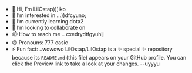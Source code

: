 - 👋 Hi, I’m LilOstap)))iko
- 👀 I’m interested in ...))dfcyuno;
- 🌱 I’m currently learning dota2
- 💞️ I’m looking to collaborate on 
- 📫 How to reach me .. cxedrydtfgyuhij
- 😄 Pronouns: 777 casic
- ⚡ Fun fact: ..wowowo
LilOstap/LilOstap is a ✨ special ✨ repository because its `README.md` (this file) appears on your GitHub profile.
You can click the Preview link to take a look at your changes.
--uyyyu
